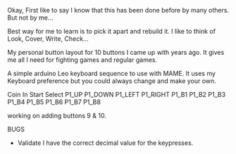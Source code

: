 Okay, First like to say I know that this has been done before by many others. But not by me...

Best way for me to learn is to pick it apart and rebuild it.
I like to think of Look, Cover, Write, Check...

My personal button layout for 10 buttons I came up with years ago.
It gives me all I need for fighting games and regular games.

A simple arduino Leo keyboard sequence to use with MAME.
It uses my Keyboard preference but you could always change and make your own.



Coin In
Start
Select
P1_UP
P1_DOWN
P1_LEFT
P1_RIGHT
P1_B1
P1_B2
P1_B3
P1_B4
P1_B5
P1_B6
P1_B7
P1_B8

working on adding buttons 9 & 10.

BUGS
- Validate I have the correct decimal value for the keypresses.
